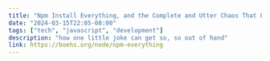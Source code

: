 ```yaml
---
title: "Npm Install Everything, and the Complete and Utter Chaos That Follows"
date: "2024-03-15T22:05-08:00"
tags: ["tech", "javascript", "development"]
description: "how one little joke can get so, so out of hand"
link: https://boehs.org/node/npm-everything
---
```

